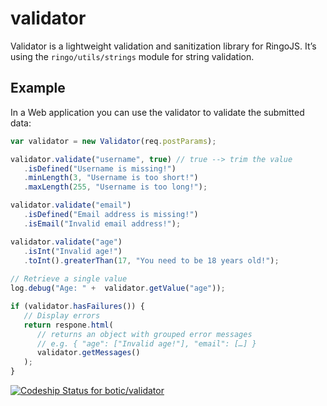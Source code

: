validator
=========

Validator is a lightweight validation and sanitization library for RingoJS.
It’s using the `ringo/utils/strings` module for string validation.

## Example

In a Web application you can use the validator to validate the submitted data:

```javascript
var validator = new Validator(req.postParams);

validator.validate("username", true) // true --> trim the value
   .isDefined("Username is missing!")
   .minLength(3, "Username is too short!")
   .maxLength(255, "Username is too long!");

validator.validate("email")
   .isDefined("Email address is missing!")
   .isEmail("Invalid email address!");

validator.validate("age")
   .isInt("Invalid age!")
   .toInt().greaterThan(17, "You need to be 18 years old!");
   
// Retrieve a single value
log.debug("Age: " +  validator.getValue("age"));

if (validator.hasFailures()) {
   // Display errors
   return respone.html(
      // returns an object with grouped error messages
      // e.g. { "age": ["Invalid age!"], "email": […] }
      validator.getMessages()
   );
}
```

[ ![Codeship Status for botic/validator](https://codeship.com/projects/b77d7cf0-9c82-0131-4c86-5af6bd151f39/status?branch=master)](https://codeship.com/projects/17769)
